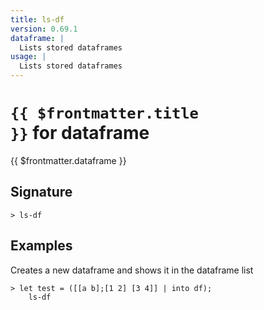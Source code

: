 ```yaml
---
title: ls-df
version: 0.69.1
dataframe: |
  Lists stored dataframes
usage: |
  Lists stored dataframes
---
```


# <code>{{ $frontmatter.title }}</code> for dataframe

<div class='command-title'>{{ $frontmatter.dataframe }}</div>

## Signature

```> ls-df ```

## Examples

Creates a new dataframe and shows it in the dataframe list
```shell
> let test = ([[a b];[1 2] [3 4]] | into df);
    ls-df
```
